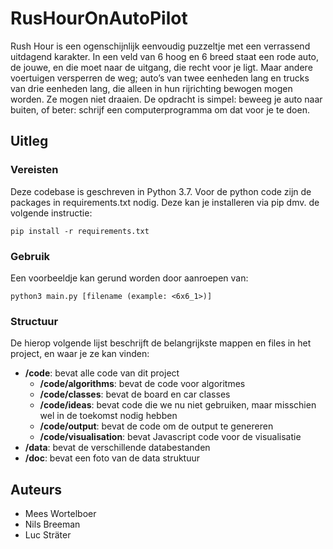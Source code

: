 # RusHourOnAutoPilot

Rush Hour is een ogenschijnlijk eenvoudig puzzeltje met een verrassend uitdagend karakter. In een veld van 6 hoog en 6 breed staat een rode auto, de jouwe, en die moet naar de uitgang, die recht voor je ligt. Maar andere voertuigen versperren de weg; auto’s van twee eenheden lang en trucks van drie eenheden lang, die alleen in hun rijrichting bewogen mogen worden. Ze mogen niet draaien. De opdracht is simpel: beweeg je auto naar buiten, of beter: schrijf een computerprogramma om dat voor je te doen.


## Uitleg

### Vereisten

Deze codebase is geschreven in Python 3.7. Voor de python code zijn de packages in requirements.txt nodig. Deze kan je installeren via pip dmv. de volgende instructie:

```
pip install -r requirements.txt
```

### Gebruik

Een voorbeeldje kan gerund worden door aanroepen van:

```
python3 main.py [filename (example: <6x6_1>)]
```


### Structuur

De hierop volgende lijst beschrijft de belangrijkste mappen en files in het project, en waar je ze kan vinden:

- **/code**: bevat alle code van dit project
  - **/code/algorithms**: bevat de code voor algoritmes
  - **/code/classes**: bevat de board en car classes
  - **/code/ideas**: bevat code die we nu niet gebruiken, maar misschien wel in de toekomst nodig hebben
  - **/code/output**: bevat de code om de output te genereren 
  - **/code/visualisation**: bevat Javascript code voor de visualisatie
- **/data**: bevat de verschillende databestanden 
- **/doc**: bevat een foto van de data struktuur

## Auteurs
- Mees Wortelboer
- Nils Breeman
- Luc Sträter







